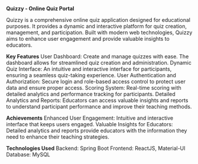 **Quizzy - Online Quiz Portal**

Quizzy is a comprehensive online quiz application designed for educational purposes. It provides a dynamic and interactive platform for quiz creation, management, and participation. Built with modern web technologies, Quizzy aims to enhance user engagement and provide valuable insights to educators.

**Key Features**
User Dashboard: Create and manage quizzes with ease. The dashboard allows for streamlined quiz creation and administration.
Dynamic Quiz Interface: An intuitive and interactive interface for participants, ensuring a seamless quiz-taking experience.
User Authentication and Authorization: Secure login and role-based access control to protect user data and ensure proper access.
Scoring System: Real-time scoring with detailed analytics and performance tracking for participants.
Detailed Analytics and Reports: Educators can access valuable insights and reports to understand participant performance and improve their teaching methods.

**Achievements**
Enhanced User Engagement: Intuitive and interactive interface that keeps users engaged.
Valuable Insights for Educators: Detailed analytics and reports provide educators with the information they need to enhance their teaching strategies.

**Technologies Used**
Backend: Spring Boot
Frontend: ReactJS, Material-UI
Database: MySQL
